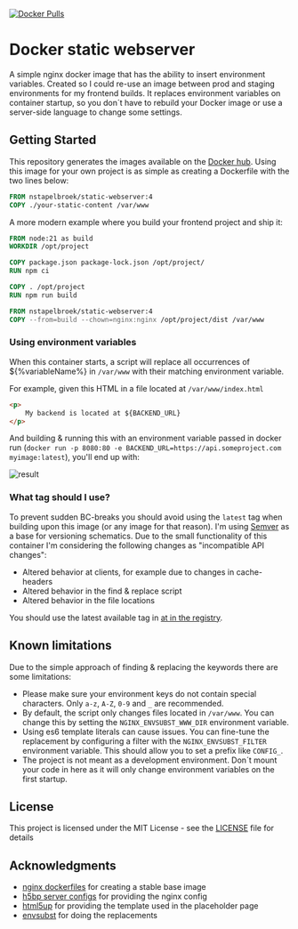 [![Docker Pulls](https://img.shields.io/docker/pulls/nstapelbroek/static-webserver.svg?style=flat-square)](https://hub.docker.com/r/nstapelbroek/static-webserver/tags/)

# Docker static webserver

A simple nginx docker image that has the ability to insert environment variables. Created so I could re-use an image between prod and staging environments for my frontend builds.
It replaces environment variables on container startup, so you don´t have to rebuild your Docker image or use a server-side language to change some settings.

## Getting Started

This repository generates the images available on the [Docker hub](https://hub.docker.com/r/nstapelbroek/static-webserver/tags).
Using this image for your own project is as simple as creating a Dockerfile with the two lines below:

```Dockerfile
FROM nstapelbroek/static-webserver:4
COPY ./your-static-content /var/www
``` 

A more modern example where you build your frontend project and ship it:

```Dockerfile
FROM node:21 as build
WORKDIR /opt/project

COPY package.json package-lock.json /opt/project/
RUN npm ci

COPY . /opt/project
RUN npm run build

FROM nstapelbroek/static-webserver:4
COPY --from=build --chown=nginx:nginx /opt/project/dist /var/www
```

### Using environment variables

When this container starts, a script will replace all occurrences of ${%variableName%} in `/var/www` with
their matching environment variable. 

For example, given this HTML in a file located at `/var/www/index.html`
```HTML
<p>
    My backend is located at ${BACKEND_URL}
</p>
```

And building & running this with an environment variable passed in docker run (`docker run -p 8080:80 -e BACKEND_URL=https://api.someproject.com myimage:latest`), you'll end up with:

![result](https://user-images.githubusercontent.com/3368018/27512102-48ae27aa-5936-11e7-824a-92ca12d5334f.png)

### What tag should I use?

To prevent sudden BC-breaks you should avoid using the `latest` tag when building upon this image (or any image for that reason).
I'm using [Semver](https://semver.org/) as a base for versioning schematics. Due to the small functionality of this container I'm considering the following changes as "incompatible API changes": 

- Altered behavior at clients, for example due to changes in cache-headers
- Altered behavior in the find & replace script
- Altered behavior in the file locations

You should use the latest available tag in [at in the registry](https://hub.docker.com/r/nstapelbroek/static-webserver/tags/).

## Known limitations

Due to the simple approach of finding & replacing the keywords there are some limitations:
- Please make sure your environment keys do not contain special characters. Only `a-z`, `A-Z`, `0-9` and `_` are recommended.
- By default, the script only changes files located in `/var/www`. You can change this by setting the `NGINX_ENVSUBST_WWW_DIR` environment variable.
- Using es6 template literals can cause issues. You can fine-tune the replacement by configuring a filter with the `NGINX_ENVSUBST_FILTER` environment variable. This should allow you to set a prefix like `CONFIG_`.
- The project is not meant as a development environment. Don´t mount your code in here as it will only change environment variables on the first startup.

## License

This project is licensed under the MIT License - see the [LICENSE](LICENSE) file for details

## Acknowledgments

* [nginx dockerfiles](https://github.com/nginxinc/docker-nginx) for creating a stable base image
* [h5bp server configs](https://github.com/h5bp/server-configs-nginx) for providing the nginx config
* [html5up](html5up.net) for providing the template used in the placeholder page
* [envsubst](https://linux.die.net/man/1/envsubst) for doing the replacements
